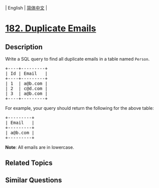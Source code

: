 
| English | [简体中文](README.md) |

# [182. Duplicate Emails](https://leetcode-cn.com/problems/duplicate-emails/)

## Description

<p>Write a SQL query to find all duplicate emails in a table named <code>Person</code>.</p>

<pre>
+----+---------+
| Id | Email   |
+----+---------+
| 1  | a@b.com |
| 2  | c@d.com |
| 3  | a@b.com |
+----+---------+
</pre>

<p>For example, your query should return the following for the above table:</p>

<pre>
+---------+
| Email   |
+---------+
| a@b.com |
+---------+
</pre>

<p><strong>Note</strong>: All emails are in lowercase.</p>


## Related Topics



## Similar Questions


